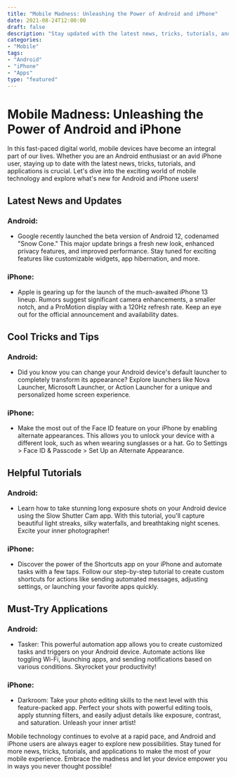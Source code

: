 ```yaml
--- 
title: "Mobile Madness: Unleashing the Power of Android and iPhone" 
date: 2021-08-24T12:00:00 
draft: false 
description: "Stay updated with the latest news, tricks, tutorials, and applications for Android and iPhone devices." 
categories: 
- "Mobile"
tags: 
- "Android"
- "iPhone"
- "Apps"
type: "featured"
--- 
```


# Mobile Madness: Unleashing the Power of Android and iPhone

In this fast-paced digital world, mobile devices have become an integral part of our lives. Whether you are an Android enthusiast or an avid iPhone user, staying up to date with the latest news, tricks, tutorials, and applications is crucial. Let's dive into the exciting world of mobile technology and explore what's new for Android and iPhone users!

## Latest News and Updates

### Android:
- Google recently launched the beta version of Android 12, codenamed "Snow Cone." This major update brings a fresh new look, enhanced privacy features, and improved performance. Stay tuned for exciting features like customizable widgets, app hibernation, and more.

### iPhone:
- Apple is gearing up for the launch of the much-awaited iPhone 13 lineup. Rumors suggest significant camera enhancements, a smaller notch, and a ProMotion display with a 120Hz refresh rate. Keep an eye out for the official announcement and availability dates.

## Cool Tricks and Tips

### Android:
- Did you know you can change your Android device's default launcher to completely transform its appearance? Explore launchers like Nova Launcher, Microsoft Launcher, or Action Launcher for a unique and personalized home screen experience.

### iPhone:
- Make the most out of the Face ID feature on your iPhone by enabling alternate appearances. This allows you to unlock your device with a different look, such as when wearing sunglasses or a hat. Go to Settings > Face ID & Passcode > Set Up an Alternate Appearance.

## Helpful Tutorials

### Android:
- Learn how to take stunning long exposure shots on your Android device using the Slow Shutter Cam app. With this tutorial, you'll capture beautiful light streaks, silky waterfalls, and breathtaking night scenes. Excite your inner photographer!

### iPhone:
- Discover the power of the Shortcuts app on your iPhone and automate tasks with a few taps. Follow our step-by-step tutorial to create custom shortcuts for actions like sending automated messages, adjusting settings, or launching your favorite apps quickly.

## Must-Try Applications

### Android:
- Tasker: This powerful automation app allows you to create customized tasks and triggers on your Android device. Automate actions like toggling Wi-Fi, launching apps, and sending notifications based on various conditions. Skyrocket your productivity!

### iPhone:
- Darkroom: Take your photo editing skills to the next level with this feature-packed app. Perfect your shots with powerful editing tools, apply stunning filters, and easily adjust details like exposure, contrast, and saturation. Unleash your inner artist!

Mobile technology continues to evolve at a rapid pace, and Android and iPhone users are always eager to explore new possibilities. Stay tuned for more news, tricks, tutorials, and applications to make the most of your mobile experience. Embrace the madness and let your device empower you in ways you never thought possible!
